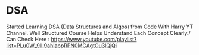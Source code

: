 # DSA
Started Learning DSA (Data Structures and Algos) from Code With Harry YT Channel. Well Structured Course Helps Understand Each Concept Clearly./
Can Check Here : 
https://www.youtube.com/playlist?list=PLu0W_9lII9ahIappRPN0MCAgtOu3lQjQi
